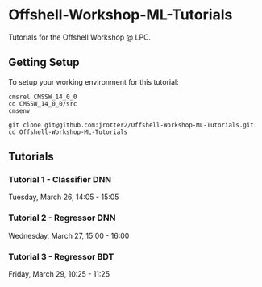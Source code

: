 # Offshell-Workshop-ML-Tutorials
Tutorials for the Offshell Workshop @ LPC. 

## Getting Setup

To setup your working environment for this tutorial:
```
cmsrel CMSSW_14_0_0
cd CMSSW_14_0_0/src
cmsenv

git clone git@github.com:jrotter2/Offshell-Workshop-ML-Tutorials.git
cd Offshell-Workshop-ML-Tutorials
```

## Tutorials
### Tutorial 1 - Classifier DNN
 Tuesday, March 26, 14:05 - 15:05
### Tutorial 2 - Regressor DNN
 Wednesday, March 27, 15:00 - 16:00
### Tutorial 3 - Regressor BDT
 Friday, March 29, 10:25 - 11:25





